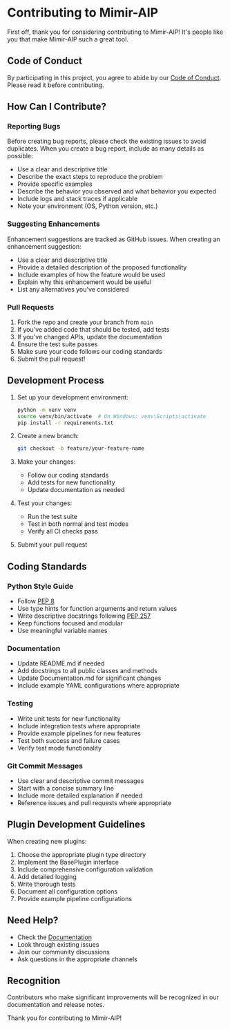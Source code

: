 # Contributing to Mimir-AIP

First off, thank you for considering contributing to Mimir-AIP! It's people like you that make Mimir-AIP such a great tool.

## Code of Conduct

By participating in this project, you agree to abide by our [Code of Conduct](CODE_OF_CONDUCT.md). Please read it before contributing.

## How Can I Contribute?

### Reporting Bugs

Before creating bug reports, please check the existing issues to avoid duplicates. When you create a bug report, include as many details as possible:

* Use a clear and descriptive title
* Describe the exact steps to reproduce the problem
* Provide specific examples
* Describe the behavior you observed and what behavior you expected
* Include logs and stack traces if applicable
* Note your environment (OS, Python version, etc.)

### Suggesting Enhancements

Enhancement suggestions are tracked as GitHub issues. When creating an enhancement suggestion:

* Use a clear and descriptive title
* Provide a detailed description of the proposed functionality
* Include examples of how the feature would be used
* Explain why this enhancement would be useful
* List any alternatives you've considered

### Pull Requests

1. Fork the repo and create your branch from `main`
2. If you've added code that should be tested, add tests
3. If you've changed APIs, update the documentation
4. Ensure the test suite passes
5. Make sure your code follows our coding standards
6. Submit the pull request!

## Development Process

1. Set up your development environment:
   ```bash
   python -m venv venv
   source venv/bin/activate  # On Windows: venv\Scripts\activate
   pip install -r requirements.txt
   ```

2. Create a new branch:
   ```bash
   git checkout -b feature/your-feature-name
   ```

3. Make your changes:
   - Follow our coding standards
   - Add tests for new functionality
   - Update documentation as needed

4. Test your changes:
   - Run the test suite
   - Test in both normal and test modes
   - Verify all CI checks pass

5. Submit your pull request

## Coding Standards

### Python Style Guide

* Follow [PEP 8](https://www.python.org/dev/peps/pep-0008/)
* Use type hints for function arguments and return values
* Write descriptive docstrings following [PEP 257](https://www.python.org/dev/peps/pep-0257/)
* Keep functions focused and modular
* Use meaningful variable names

### Documentation

* Update README.md if needed
* Add docstrings to all public classes and methods
* Update Documentation.md for significant changes
* Include example YAML configurations where appropriate

### Testing

* Write unit tests for new functionality
* Include integration tests where appropriate
* Provide example pipelines for new features
* Test both success and failure cases
* Verify test mode functionality

### Git Commit Messages

* Use clear and descriptive commit messages
* Start with a concise summary line
* Include more detailed explanation if needed
* Reference issues and pull requests where appropriate

## Plugin Development Guidelines

When creating new plugins:

1. Choose the appropriate plugin type directory
2. Implement the BasePlugin interface
3. Include comprehensive configuration validation
4. Add detailed logging
5. Write thorough tests
6. Document all configuration options
7. Provide example pipeline configurations

## Need Help?

* Check the [Documentation](Documentation.md)
* Look through existing issues
* Join our community discussions
* Ask questions in the appropriate channels

## Recognition

Contributors who make significant improvements will be recognized in our documentation and release notes.

Thank you for contributing to Mimir-AIP!